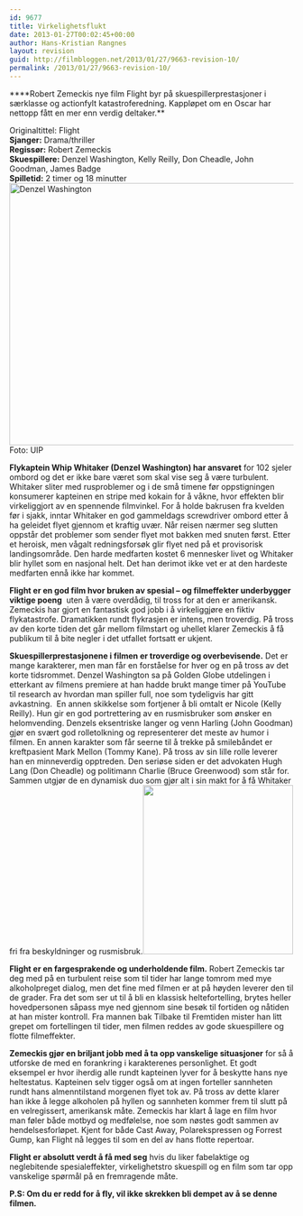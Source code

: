 ```yaml
---
id: 9677
title: Virkelighetsflukt
date: 2013-01-27T00:02:45+00:00
author: Hans-Kristian Rangnes
layout: revision
guid: http://filmbloggen.net/2013/01/27/9663-revision-10/
permalink: /2013/01/27/9663-revision-10/
---
```

****Robert Zemeckis nye film Flight byr på skuespillerprestasjoner i særklasse og actionfylt katastroferedning. Kappløpet om en Oscar har nettopp fått en mer enn verdig deltaker.<!--more-->**</p> 

Originaltittel:</strong> Flight  
**Sjanger:** Drama/thriller  
**Regissør:** Robert Zemeckis  
**Skuespillere:** Denzel Washington, Kelly Reilly, Don Cheadle, John Goodman, James Badge  
**Spilletid:** 2 timer og 18 minutter  
<a href="http://filmbloggen.net/2013/01/27/virkelighetsflukt/flight-2/" rel="attachment wp-att-9672"><img class="alignnone size-large wp-image-9672" src="http://filmbloggen.net/wp-content/uploads//2013/01/ojqkpsy17-620x465.jpg" alt="Denzel Washington" width="620" height="465" /></a>  
Foto: UIP

**Flykaptein Whip Whitaker (Denzel Washington) har ansvaret** for 102 sjeler ombord og det er ikke bare været som skal vise seg å være turbulent. Whitaker sliter med rusproblemer og i de små timene før oppstigningen konsumerer kapteinen en stripe med kokain for å våkne, hvor effekten blir virkeliggjort av en spennende filmvinkel. For å holde bakrusen fra kvelden før i sjakk, inntar Whitaker en god gammeldags screwdriver ombord etter å ha geleidet flyet gjennom et kraftig uvær. Når reisen nærmer seg slutten oppstår det problemer som sender flyet mot bakken med snuten først. Etter et heroisk, men vågalt redningsforsøk glir flyet ned på et provisorisk landingsområde. Den harde medfarten kostet 6 mennesker livet og Whitaker blir hyllet som en nasjonal helt. Det han derimot ikke vet er at den hardeste medfarten ennå ikke har kommet.

**Flight er en god film hvor bruken av spesial – og filmeffekter underbygger viktige poeng**  uten å være overdådig, til tross for at den er amerikansk. Zemeckis har gjort en fantastisk god jobb i å virkeliggjøre en fiktiv flykatastrofe. Dramatikken rundt flykrasjen er intens, men troverdig. På tross av den korte tiden det går mellom filmstart og uhellet klarer Zemeckis å få publikum til å bite negler i det utfallet fortsatt er ukjent.

**Skuespillerprestasjonene i filmen er troverdige og overbevisende.** Det er mange karakterer, men man får en forståelse for hver og en på tross av det korte tidsrommet. Denzel Washington sa på Golden Globe utdelingen i etterkant av filmens premiere at han hadde brukt mange timer på YouTube til research av hvordan man spiller full, noe som tydeligvis har gitt avkastning.  En annen skikkelse som fortjener å bli omtalt er Nicole (Kelly Reilly). Hun gir en god portrettering av en rusmisbruker som ønsker en helomvending. Denzels eksentriske langer og venn Harling (John Goodman) gjør en svært god rolletolkning og representerer det meste av humor i filmen. En annen karakter som får seerne til å trekke på smilebåndet er kreftpasient Mark Mellon (Tommy Kane). På tross av sin lille rolle leverer han en minneverdig opptreden. Den seriøse siden er det advokaten Hugh Lang (Don Cheadle) og politimann Charlie (Bruce Greenwood) som står for. Sammen utgjør de en dynamisk duo som gjør alt i sin makt for å få Whitaker fri fra beskyldninger og rusmisbruk.<a href="http://filmbloggen.net/2013/01/27/virkelighetsflukt/flight-3/" rel="attachment wp-att-9673"><img class="alignright size-medium wp-image-9673" src="http://filmbloggen.net/wp-content/uploads//2013/01/jiguojp2-266x300.jpg" alt="" width="266" height="300" /></a>

**Flight er en fargesprakende og underholdende film.** Robert Zemeckis tar deg med på en turbulent reise som til tider har lange tomrom med mye alkoholpreget dialog, men det fine med filmen er at på høyden leverer den til de grader. Fra det som ser ut til å bli en klassisk heltefortelling, brytes heller hovedpersonen såpass mye ned gjennom sine besøk til fortiden og nåtiden at han mister kontroll. Fra mannen bak Tilbake til Fremtiden mister han litt grepet om fortellingen til tider, men filmen reddes av gode skuespillere og flotte filmeffekter.

**Zemeckis gjør en briljant jobb med å ta opp vanskelige situasjoner** for så å utforske de med en forankring i karakterenes personlighet. Et godt eksempel er hvor iherdig alle rundt kapteinen lyver for å beskytte hans nye heltestatus. Kapteinen selv tigger også om at ingen forteller sannheten rundt hans almenntilstand morgenen flyet tok av. På tross av dette klarer han ikke å legge alkoholen på hyllen og sannheten kommer frem til slutt på en velregissert, amerikansk måte. Zemeckis har klart å lage en film hvor man føler både motbyd og medfølelse, noe som nøstes godt sammen av hendelsesforløpet. Kjent for både Cast Away, Polarekspressen og Forrest Gump, kan Flight nå legges til som en del av hans flotte repertoar.

**Flight er absolutt verdt å få med seg** hvis du liker fabelaktige og neglebitende spesialeffekter, virkelighetstro skuespill og en film som tar opp vanskelige spørmål på en fremragende måte.

**P.S: Om du er redd for å fly, vil ikke skrekken bli dempet av å se denne filmen.**

<div class="video-shortcode">
</div>